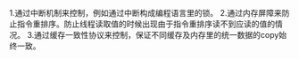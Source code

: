 1.通过中断机制来控制，例如通过中断构成编程语言里的锁。
2.通过内存屏障来防止指令重排序。防止线程读取值的时候出现由于指令重排序读不到应读的值的情况。
3.通过缓存一致性协议来控制，保证不同缓存及内存里的统一数据的copy始终一致。
